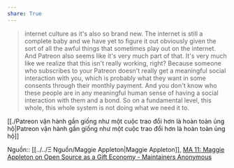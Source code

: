 ```yaml
---  
share: True  
---  
```

> internet culture as it's also so brand new. The internet is still a complete baby and we have yet to figure it out obviously given the sort of all the awful things that sometimes play out on the internet. And Patreon also seems like it's very much part of that. It's very much like we realize that this isn't really working, right? Because someone who subscribes to your Patreon doesn't really get a meaningful social interaction with you, which is probably what they want in some consents through their monthly payment. And you don't know who these people are in any meaningful human sense of having a social interaction with them and a bond. So on a fundamental level, this whole, this whole system is not doing what we need it to.  
  
[[./Patreon vận hành gần giống như một cuộc trao đổi hơn là hoàn toàn ủng hộ|Patreon vận hành gần giống như một cuộc trao đổi hơn là hoàn toàn ủng hộ]]   
  
Nguồn:: [[../../Ξ Nguồn/Maggie Appleton|Maggie Appleton]], [MA 11: Maggie Appleton on Open Source as a Gift Economy - Maintainers Anonymous](https://maintainersanonymous.com/gift/#t=31:23)  
